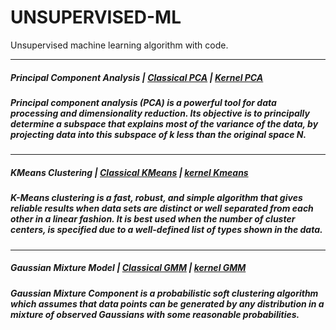 # UNSUPERVISED-ML
Unsupervised machine learning algorithm with code.


----------------------
##### Principal Component Analysis | [Classical PCA](https://github.com/algostatml/UNSUPERVISED-ML/blob/master/PRINCIPAL%20COMPONENT%20ANALYSIS/PCA.py) | [Kernel PCA](https://github.com/algostatml/UNSUPERVISED-ML/blob/master/PRINCIPAL%20COMPONENT%20ANALYSIS/KERNEL%20PCA/KPCA.py)

##### Principal component analysis (PCA) is a powerful tool for data processing and dimensionality reduction. Its objective is to principally determine a subspace that explains most of the variance of the data, by projecting data into this subspace of k less than the original space N.

---------------------
##### KMeans Clustering | [Classical KMeans](https://github.com/algostatml/UNSUPERVISED-ML/blob/master/KMEANS%20AND%20KERNEL%20VERSION/kmeans.py) | [kernel Kmeans](https://github.com/algostatml/UNSUPERVISED-ML/blob/master/KMEANS%20AND%20KERNEL%20VERSION/KERNEL%20KMEANS/kernelkmeans.py)

##### K-Means clustering is a fast, robust, and simple algorithm that gives reliable results when data sets are distinct or well separated from each other in a linear fashion. It is best used when the number of cluster centers, is specified due to a well-defined list of types shown in the data.

---------------------
##### Gaussian Mixture Model | [Classical GMM](https://github.com/algostatml/UNSUPERVISED-ML/blob/master/Guassian%20Mixture%20Model%20(GMM)/gmm.py) | [kernel GMM](NAY)

##### Gaussian Mixture Component is a probabilistic soft clustering algorithm which assumes that data points can be generated by any distribution in a mixture of observed Gaussians with some reasonable probabilities.
